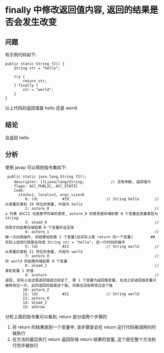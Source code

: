 # finally 中修改返回值内容, 返回的结果是否会发生改变

## 问题

有示例代码如下:

```
public static String f2() {
    String str = "hello";
    
    try {
        return str;
    } finally {
        str = "world";
    }
}
```

以上代码的返回值是 hello 还是 world

## 结论

会返回 hello

## 分析

使用 javap 可以得到指令集如下:

```
 public static java.lang.String f2();
    descriptor: ()Ljava/lang/String;            // 没有参数, 返回值为
    flags: ACC_PUBLIC, ACC_STATIC
    Code:
      stack=1, locals=3, args_size=0
         0: ldc           #19                 // String hello       // 从常量区拿到 19 号位的常量, 内容为 hello
         2: astore_0                                                // a 代表 ASCII 也就是字符串的意思, astore_0 的意思是存储到第 0 个变量且变量类型为 string
         3: aload_0                                                 // 将刚才的结果存储给第 0 个变量并且压栈
         4: astore_1                                                // 做一次出栈操作, 将结果给到第 1 个变量(这实际上是 return 的一个变量)        ## 实际上这四行就是在完成 String str = "hello"; 这一行代码的操作
         5: ldc           #21                 // String world       // 从常量区拿到 21 号位的常量, 内容为 world
         7: astore_0                                                // 将 world 的结果存储给第 0 个变量
         8: aload_1                                                 // 拿到变量 1 的值
         9: areturn                                                 // 返回, 实际上在这里返回值就已经定了, 第 1 个变量为返回值变量, 在这之前返回值变量只被修改过一次, 此时返回的就是这个值, 后面也没有修改过这个值 
        10: astore_2
        11: ldc           #21                 // String world
        13: astore_0
        14: aload_2
        15: athrow
```

分析上面的指令集可以看到, return 是分成两个步骤的

1. 将 return 的结果放到一个变量中, 该步骤是会在 return 这行代码被调用的时候执行
2. 在方法的最后执行 return 返回存储 return 结果的变量, 这个是在整个方法执行完毕被执行

